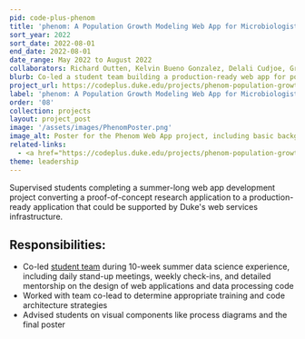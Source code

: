 ```yaml
---
pid: code-plus-phenom
title: 'phenom: A Population Growth Modeling Web App for Microbiologists'
sort_year: 2022
sort_date: 2022-08-01
end_date: 2022-08-01
date_range: May 2022 to August 2022
collaborators: Richard Outten, Kelvin Bueno Gonzalez, Delali Cudjoe, Grace Liu, Sigrid Real-Aguilar, Elise Zhang
blurb: Co-led a student team building a production-ready web app for population growth modeling.
project_url: https://codeplus.duke.edu/projects/phenom-population-growth-modeling-web-app-microbiologists
label: 'phenom: A Population Growth Modeling Web App for Microbiologists'
order: '08'
collection: projects
layout: project_post
image: '/assets/images/PhenomPoster.png'
image_alt: Poster for the Phenom Web App project, including basic background information, a large diagram of the user experience workflow, and a summary of the tools and framework used.
related-links:
  - <a href="https://codeplus.duke.edu/projects/phenom-population-growth-modeling-web-app-microbiologists">phenom project website</a>
theme: leadership
---
```


Supervised students completing a summer-long web app development project converting a proof-of-concept
research application to a production-ready application that could be supported by Duke's web services
infrastructure.

## Responsibilities:

* Co-led [student team](https://codeplus.duke.edu/projects/phenom-population-growth-modeling-web-app-microbiologists) during 10-week summer data science experience, including daily stand-up meetings, weekly check-ins, and detailed mentorship on the design of web applications and data processing code
* Worked with team co-lead to determine appropriate training and code architecture strategies
* Advised students on visual components like process diagrams and the final poster